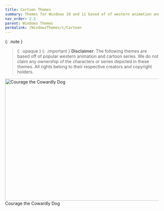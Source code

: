 ```yaml
---
title: Cartoon Themes
summary: Themes for Windows 10 and 11 based of of western animation and cartoons
nav_order: 2.2
parent: Windows Themes
permalink: /WindowsThemes/c/Cartoon
---
```


{: .note }
> {: .opaque }
> {: .important }
> **Disclaimer**: The following themes are based off of popular western animation and cartoon series. We do not claim any ownership of the characters or series depicted in these themes. All rights belong to their respective creators and copyright holders.

<div class="gallery text-delta">
<div class="gallery-item">
<a target="_blank" href="/WindowsThemes/Deskthemepacks/c/Cartoon/CourageTCD">
<img src="https://gitlab.com/the-back-room/deskthemepacks/sfw/courage-tcd/-/raw/main/Extras/Preview.bmp" alt="Courage the Cowardly Dog" width="600" height="400">
</a>
<div class="desc">Courage the Cowardly Dog</div>
</div>
</div>